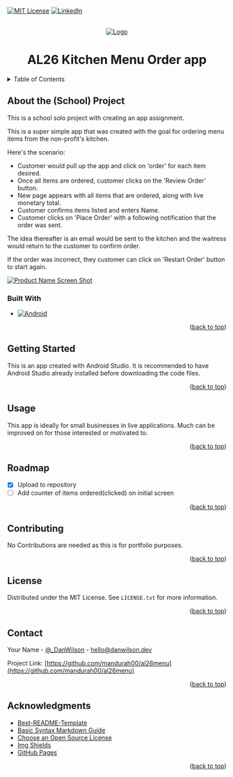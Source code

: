 <a name="readme-top"></a>
[![MIT License][license-shield]][license-url]
[![LinkedIn][linkedin-shield]][linkedin-url]

<!-- PROJECT LOGO -->
<br />
<div align="center">
  <a href="https://github.com/mandurah00/al26menu">
    <img src="https://danwilson.dev/meta/ReadMe_al26.gif" alt="Logo">
  </a>

  <h1 align="center">AL26 Kitchen Menu Order app</h1>
</div>



<!-- TABLE OF CONTENTS -->
<details>
  <summary>Table of Contents</summary>
  <ol>
    <li>
      <a href="#about-the-school-project">About The Project</a>
      <ul>
        <li><a href="#built-with">Built With</a></li>
      </ul>
    </li>
    <li>
      <a href="#getting-started">Getting Started</a>
    </li>
    <li><a href="#usage">Usage</a></li>
    <li><a href="#roadmap">Roadmap</a></li>
    <li><a href="#contributing">Contributing</a></li>
    <li><a href="#license">License</a></li>
    <li><a href="#contact">Contact</a></li>
    <li><a href="#acknowledgments">Acknowledgments</a></li>
  </ol>
</details>



<!-- ABOUT THE PROJECT -->
## About the (School) Project

This is a school solo project with creating an app assignment.

This is a super simple app that was created with the goal for ordering menu items from the non-profit's kitchen.

Here's the scenario:
* Customer would pull up the app and click on 'order' for each item desired.
* Once all items are ordered, customer clicks on the 'Review Order' button.
* New page appears with all items that are ordered, along with live monetary total.
* Customer confirms items listed and enters Name.
* Customer clicks on 'Place Order' with a following notification that the order was sent.

The idea thereafter is an email would be sent to the kitchen and the waitress would return to the customer to confirm order.

If the order was incorrect, they customer can click on 'Restart Order' button to start again.

[![Product Name Screen Shot][product-screenshot]](https://danwilson.dev)



### Built With

* [![Android][AndroidStudio]][Android-url]

<p align="right">(<a href="#readme-top">back to top</a>)</p>



<!-- GETTING STARTED -->
## Getting Started

This is an app created with Android Studio. It is recommended to have Android Studio already installed before downloading the code files.

<p align="right">(<a href="#readme-top">back to top</a>)</p>



<!-- USAGE EXAMPLES -->
## Usage

This app is ideally for small businesses in live applications. Much can be improved on for those interested or motivated to. 

<p align="right">(<a href="#readme-top">back to top</a>)</p>



<!-- ROADMAP -->
## Roadmap

- [x] Upload to repository
- [ ] Add counter of items ordered(clicked) on initial screen

<p align="right">(<a href="#readme-top">back to top</a>)</p>



<!-- CONTRIBUTING -->
## Contributing

No Contributions are needed as this is for portfolio purposes.

<p align="right">(<a href="#readme-top">back to top</a>)</p>



<!-- LICENSE -->
## License

Distributed under the MIT License. See `LICENSE.txt` for more information.

<p align="right">(<a href="#readme-top">back to top</a>)</p>



<!-- CONTACT -->
## Contact

Your Name - [@_DanWilson](https://www.linkedin.com/in/idanwilson/) - hello@danwilson.dev

Project Link: [https://github.com/mandurah00/al26menu](https://github.com/mandurah00/al26menu)

<p align="right">(<a href="#readme-top">back to top</a>)</p>



<!-- ACKNOWLEDGMENTS -->
## Acknowledgments

* [Best-README-Template](https://github.com/othneildrew/Best-README-Template)
* [Basic Syntax Markdown Guide](https://www.markdownguide.org/basic-syntax/)
* [Choose an Open Source License](https://choosealicense.com)
* [Img Shields](https://shields.io)
* [GitHub Pages](https://pages.github.com)

<p align="right">(<a href="#readme-top">back to top</a>)</p>



<!-- MARKDOWN LINKS & IMAGES -->
<!-- https://www.markdownguide.org/basic-syntax/#reference-style-links -->
[license-shield]: https://img.shields.io/github/license/othneildrew/Best-README-Template.svg?style=for-the-badge
[license-url]: https://github.com/mandurah00/al26menu/blob/main/LICENSE.txt
[linkedin-shield]: https://img.shields.io/badge/-LinkedIn-black.svg?style=for-the-badge&logo=linkedin&colorB=555
[linkedin-url]: https://www.linkedin.com/in/idanwilson/
[product-screenshot]: https://danwilson.dev/assets/al26menu-347cb713.png
[AndroidStudio]: https://img.shields.io/badge/Android-35495E?style=for-the-badge&logo=android&logoColor=4FC08D
[Android-url]: https://developer.android.com/
